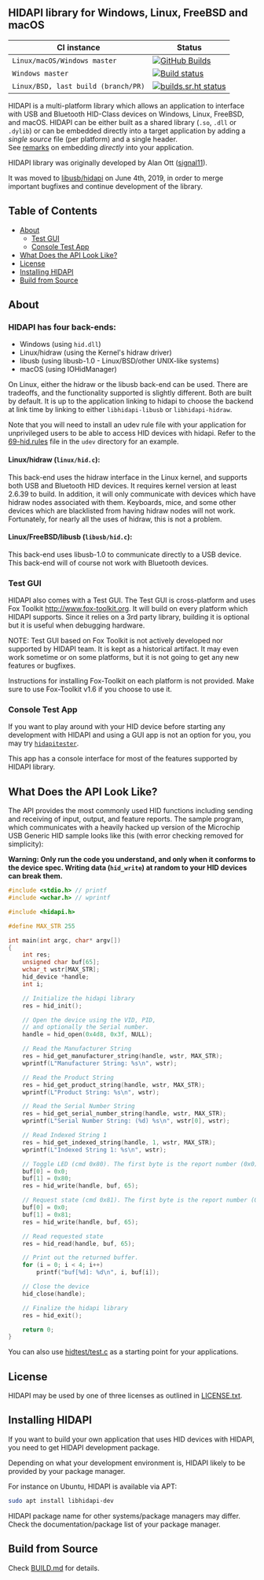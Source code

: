 ## HIDAPI library for Windows, Linux, FreeBSD and macOS

| CI instance          | Status |
|----------------------|--------|
| `Linux/macOS/Windows master` | [![GitHub Builds](https://github.com/libusb/hidapi/workflows/GitHub%20Builds/badge.svg?branch=master)](https://github.com/libusb/hidapi/actions/workflows/builds.yml?query=branch%3Amaster) |
| `Windows master` | [![Build status](https://ci.appveyor.com/api/projects/status/xfmr5fo8w0re8ded/branch/master?svg=true)](https://ci.appveyor.com/project/libusb/hidapi/branch/master) |
| `Linux/BSD, last build (branch/PR)` | [![builds.sr.ht status](https://builds.sr.ht/~z3ntu/hidapi.svg)](https://builds.sr.ht/~z3ntu/hidapi) |

HIDAPI is a multi-platform library which allows an application to interface
with USB and Bluetooth HID-Class devices on Windows, Linux, FreeBSD, and macOS.
HIDAPI can be either built as a shared library (`.so`, `.dll` or `.dylib`) or
can be embedded directly into a target application by adding a _single source_
file (per platform) and a single header.<br>
See [remarks](BUILD.md#embedding-source-code-directly) on embedding _directly_ into your application.

HIDAPI library was originally developed by Alan Ott ([signal11](https://github.com/signal11)).

It was moved to [libusb/hidapi](https://github.com/libusb/hidapi) on June 4th, 2019, in order to merge important bugfixes and continue development of the library.

## Table of Contents

* [About](#about)
    * [Test GUI](#test-gui)
    * [Console Test App](#console-test-app)
* [What Does the API Look Like?](#what-does-the-api-look-like)
* [License](#license)
* [Installing HIDAPI](#installing-hidapi)
* [Build from Source](#build-from-source)

## About

### HIDAPI has four back-ends:
* Windows (using `hid.dll`)
* Linux/hidraw (using the Kernel's hidraw driver)
* libusb (using libusb-1.0 - Linux/BSD/other UNIX-like systems)
* macOS (using IOHidManager)

On Linux, either the hidraw or the libusb back-end can be used. There are
tradeoffs, and the functionality supported is slightly different. Both are
built by default. It is up to the application linking to hidapi to choose
the backend at link time by linking to either `libhidapi-libusb` or
`libhidapi-hidraw`.

Note that you will need to install an udev rule file with your application
for unprivileged users to be able to access HID devices with hidapi. Refer
to the [69-hid.rules](udev/69-hid.rules) file in the `udev` directory
for an example.

#### __Linux/hidraw__ (`linux/hid.c`):

This back-end uses the hidraw interface in the Linux kernel, and supports
both USB and Bluetooth HID devices. It requires kernel version at least 2.6.39
to build. In addition, it will only communicate with devices which have hidraw
nodes associated with them.
Keyboards, mice, and some other devices which are blacklisted from having
hidraw nodes will not work. Fortunately, for nearly all the uses of hidraw,
this is not a problem.

#### __Linux/FreeBSD/libusb__ (`libusb/hid.c`):

This back-end uses libusb-1.0 to communicate directly to a USB device. This
back-end will of course not work with Bluetooth devices.

### Test GUI

HIDAPI also comes with a Test GUI. The Test GUI is cross-platform and uses
Fox Toolkit <http://www.fox-toolkit.org>.  It will build on every platform
which HIDAPI supports.  Since it relies on a 3rd party library, building it
is optional but it is useful when debugging hardware.

NOTE: Test GUI based on Fox Toolkit is not actively developed nor supported
by HIDAPI team. It is kept as a historical artifact. It may even work sometime
or on some platforms, but it is not going to get any new features or bugfixes.

Instructions for installing Fox-Toolkit on each platform is not provided.
Make sure to use Fox-Toolkit v1.6 if you choose to use it.

### Console Test App

If you want to play around with your HID device before starting
any development with HIDAPI and using a GUI app is not an option for you, you may try [`hidapitester`](https://github.com/todbot/hidapitester).

This app has a console interface for most of the features supported
by HIDAPI library.

## What Does the API Look Like?

The API provides the most commonly used HID functions including sending
and receiving of input, output, and feature reports. The sample program,
which communicates with a heavily hacked up version of the Microchip USB
Generic HID sample looks like this (with error checking removed for
simplicity):

**Warning: Only run the code you understand, and only when it conforms to the
device spec. Writing data (`hid_write`) at random to your HID devices can break them.**

```c
#include <stdio.h> // printf
#include <wchar.h> // wprintf

#include <hidapi.h>

#define MAX_STR 255

int main(int argc, char* argv[])
{
	int res;
	unsigned char buf[65];
	wchar_t wstr[MAX_STR];
	hid_device *handle;
	int i;

	// Initialize the hidapi library
	res = hid_init();

	// Open the device using the VID, PID,
	// and optionally the Serial number.
	handle = hid_open(0x4d8, 0x3f, NULL);

	// Read the Manufacturer String
	res = hid_get_manufacturer_string(handle, wstr, MAX_STR);
	wprintf(L"Manufacturer String: %s\n", wstr);

	// Read the Product String
	res = hid_get_product_string(handle, wstr, MAX_STR);
	wprintf(L"Product String: %s\n", wstr);

	// Read the Serial Number String
	res = hid_get_serial_number_string(handle, wstr, MAX_STR);
	wprintf(L"Serial Number String: (%d) %s\n", wstr[0], wstr);

	// Read Indexed String 1
	res = hid_get_indexed_string(handle, 1, wstr, MAX_STR);
	wprintf(L"Indexed String 1: %s\n", wstr);

	// Toggle LED (cmd 0x80). The first byte is the report number (0x0).
	buf[0] = 0x0;
	buf[1] = 0x80;
	res = hid_write(handle, buf, 65);

	// Request state (cmd 0x81). The first byte is the report number (0x0).
	buf[0] = 0x0;
	buf[1] = 0x81;
	res = hid_write(handle, buf, 65);

	// Read requested state
	res = hid_read(handle, buf, 65);

	// Print out the returned buffer.
	for (i = 0; i < 4; i++)
		printf("buf[%d]: %d\n", i, buf[i]);

	// Close the device
	hid_close(handle);

	// Finalize the hidapi library
	res = hid_exit();

	return 0;
}
```

You can also use [hidtest/test.c](hidtest/test.c)
as a starting point for your applications.


## License

HIDAPI may be used by one of three licenses as outlined in [LICENSE.txt](LICENSE.txt).

## Installing HIDAPI

If you want to build your own application that uses HID devices with HIDAPI,
you need to get HIDAPI development package.

Depending on what your development environment is, HIDAPI likely to be provided
by your package manager.

For instance on Ubuntu, HIDAPI is available via APT:
```sh
sudo apt install libhidapi-dev
```

HIDAPI package name for other systems/package managers may differ.
Check the documentation/package list of your package manager.

## Build from Source

Check [BUILD.md](BUILD.md) for details.
